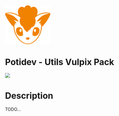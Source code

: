 ![](.github/assets/svg/logo.svg)

# Potidev - Utils Vulpix Pack

[![](https://img.shields.io/badge/Beta-1.0.0-purple)](https://www.npmjs.com/package/@potidev/react-vulpix-pack)

# Description

TODO...
